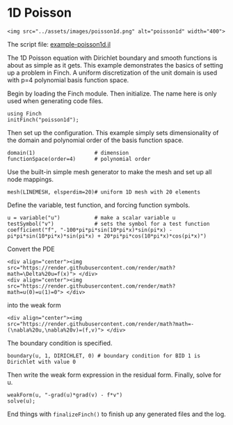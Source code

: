 # 1D Poisson

```@raw html
<img src="../assets/images/poisson1d.png" alt="poisson1d" width="400">
```

The script file: [example-poisson1d.jl](https://github.com/paralab/Finch/blob/master/src/examples/example-poisson1d.jl)

The 1D Poisson equation with Dirichlet boundary and smooth functions is about as simple as it gets. This example demonstrates the basics of setting up a problem in Finch. A uniform discretization of the unit domain is used with p=4 polynomial basis function space.

Begin by loading the Finch module. Then initialize. The name here is only used when generating code files.
```
using Finch
initFinch("poisson1d");
```
Then set up the configuration. This example simply sets dimensionality of the domain and polynomial order of the basis function space.
```
domain(1)                  	# dimension
functionSpace(order=4) 		# polynomial order
```
Use the built-in simple mesh generator to make the mesh and set up all node mappings.
```
mesh(LINEMESH, elsperdim=20)# uniform 1D mesh with 20 elements
```
Define the variable, test function, and forcing function symbols.
```
u = variable("u")           # make a scalar variable u
testSymbol("v")             # sets the symbol for a test function
coefficient("f", "-100*pi*pi*sin(10*pi*x)*sin(pi*x) - pi*pi*sin(10*pi*x)*sin(pi*x) + 20*pi*pi*cos(10*pi*x)*cos(pi*x)")
```
Convert the PDE
```@raw html
<div align="center"><img src="https://render.githubusercontent.com/render/math?math=\Delta%20u=f(x)"> </div>
<div align="center"><img src="https://render.githubusercontent.com/render/math?math=u(0)=u(1)=0"> </div>
```
into the weak form
```@raw html
<div align="center"><img src="https://render.githubusercontent.com/render/math?math=-(\nabla%20u,\nabla%20v)=(f,v)"> </div>
```
The boundary condition is specified.
```
boundary(u, 1, DIRICHLET, 0) # boundary condition for BID 1 is Dirichlet with value 0
```
Then write the weak form expression in the residual form. Finally, solve for u.
```
weakForm(u, "-grad(u)*grad(v) - f*v")
solve(u);
```
End things with `finalizeFinch()` to finish up any generated files and the log.